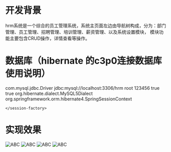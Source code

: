 # 开发背景
hrm系统是一个综合的员工管理系统，系统主页面左边由导航树构成，分为：部门管理、员工管理、招聘管理、培训管理、薪资管理、以及系统设置模块，
模块功能主要包含CRUD操作，详情查看等操作。

# 数据库（hibernate 的c3p0连接数据库使用说明）  

<hibernate-configuration>
	<session-factory >
	<property name="hibernate.connection.driver_class">com.mysql.jdbc.Driver</property>
	<property name="hibernate.connection.url">jdbc:mysql://localhost:3306/hrm</property>
	<property name="hibernate.connection.username">root</property>
	<property name="hibernate.connection.password">123456</property>
		<property name="show_sql">true</property>
		<property name="format_sql">true</property>
		<!--配置数据库的方言 -->
		<property name="hibernate.dialect">org.hibernate.dialect.MySQL5Dialect</property>       
<property name="hibernate.current_session_context_class">org.springframework.orm.hibernate4.SpringSessionContext</property>    
      <!--   映射文件 -->
        <mapping resource="com/whgghr/hrm/model/po/CJ.hbm.xml"/>
        <mapping resource="com/whgghr/hrm/model/po/Department.hbm.xml"/>
        <mapping resource="com/whgghr/hrm/model/po/Employee.hbm.xml"/>
        <mapping resource="com/whgghr/hrm/model/po/InviteJob.hbm.xml"/>
        <mapping resource="com/whgghr/hrm/model/po/Manager.hbm.xml"/>
        <mapping resource="com/whgghr/hrm/model/po/Pay.hbm.xml"/>
        <mapping resource="com/whgghr/hrm/model/po/Train.hbm.xml"/>

	</session-factory>
</hibernate-configuration>

# 实现效果
![ABC](https://github.com/xiangzhihong/HrManage/blob/master/WebRoot/sreen/login.png) 
![ABC](https://github.com/xiangzhihong/HrManage/blob/master/WebRoot/sreen/main_depart.png) 
![ABC](https://github.com/xiangzhihong/HrManage/blob/master/WebRoot/sreen/main_detail.png) 
![ABC](https://github.com/xiangzhihong/HrManage/blob/master/WebRoot/sreen/person_detail.png) 


  
  
 
  
  
